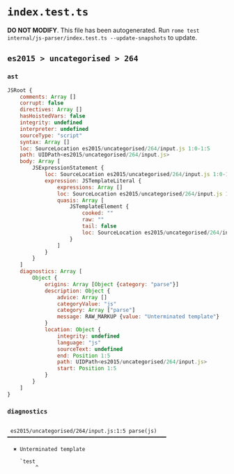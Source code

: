 # `index.test.ts`

**DO NOT MODIFY**. This file has been autogenerated. Run `rome test internal/js-parser/index.test.ts --update-snapshots` to update.

## `es2015 > uncategorised > 264`

### `ast`

```javascript
JSRoot {
	comments: Array []
	corrupt: false
	directives: Array []
	hasHoistedVars: false
	integrity: undefined
	interpreter: undefined
	sourceType: "script"
	syntax: Array []
	loc: SourceLocation es2015/uncategorised/264/input.js 1:0-1:5
	path: UIDPath<es2015/uncategorised/264/input.js>
	body: Array [
		JSExpressionStatement {
			loc: SourceLocation es2015/uncategorised/264/input.js 1:0-1:1
			expression: JSTemplateLiteral {
				expressions: Array []
				loc: SourceLocation es2015/uncategorised/264/input.js 1:0-1:1
				quasis: Array [
					JSTemplateElement {
						cooked: ""
						raw: ""
						tail: false
						loc: SourceLocation es2015/uncategorised/264/input.js 1:1-1:1
					}
				]
			}
		}
	]
	diagnostics: Array [
		Object {
			origins: Array [Object {category: "parse"}]
			description: Object {
				advice: Array []
				categoryValue: "js"
				category: Array ["parse"]
				message: RAW_MARKUP {value: "Unterminated template"}
			}
			location: Object {
				integrity: undefined
				language: "js"
				sourceText: undefined
				end: Position 1:5
				path: UIDPath<es2015/uncategorised/264/input.js>
				start: Position 1:5
			}
		}
	]
}
```

### `diagnostics`

```

 es2015/uncategorised/264/input.js:1:5 parse(js) ━━━━━━━━━━━━━━━━━━━━━━━━━━━━━━━━━━━━━━━━━━━━━━━━━━━

  ✖ Unterminated template

    `test
         ^


```

